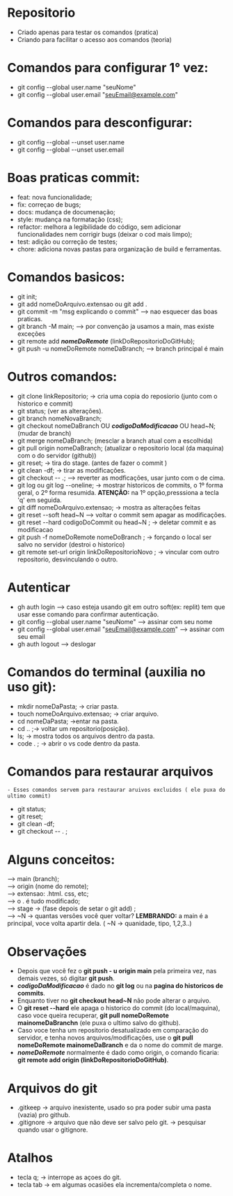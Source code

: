 # Repositorio 
- Criado apenas para testar os comandos (pratica)
- Criando para facilitar o acesso aos comandos (teoria)

# Comandos para configurar 1° vez:
- git config --global user.name "seuNome"
- git config --global user.email "seuEmail@example.com"

# Comandos para desconfigurar:
- git config --global --unset user.name
- git config --global --unset user.email

# Boas praticas commit:
- feat: nova funcionalidade;
- fix: correçao de bugs;
- docs: mudança de documenação;
- style: mudança na formatação (css);
- refactor: melhora a legibilidade do código, sem adicionar funcionalidades nem corrigir bugs (deixar o cod mais limpo);
- test: adição ou correção de testes;
- chore: adiciona novas pastas para organização de build e ferramentas.

# Comandos basicos:
- git init;
- git add nomeDoArquivo.extensao ou git add . 
- git commit -m "msg explicando o commit" --> nao esquecer das boas praticas.
- git branch -M main; --> por convenção ja usamos a main, mas existe exceções
- git remote add **_nomeDoRemote_** (linkDoRepositorioDoGitHub);
- git push -u nomeDoRemote nomeDaBranch; --> branch principal é main

# Outros comandos:
- git clone linkRepositorio; -> cria uma copia do reposiorio (junto com o historico e commit)
- git status; (ver as alterações).
- git branch nomeNovaBranch;
- git checkout nomeDaBranch OU **_codigoDaModificacao_** OU head~N; (mudar de branch)
- git merge nomeDaBranch; (mesclar a branch atual com a escolhida)
- git pull origin nomeDaBranch; (atualizar o repositorio local (da maquina) com o do servidor (github))
- git reset; -> tira do stage. (antes de fazer o commit )
- git clean -df; -> tirar as modificações.
- git checkout -- .; --> reverter as modficações, usar junto com o de cima.
- git log ou git log --oneline; -> mostrar historicos de commits, o 1º forma geral, o 2º forma resumida. **ATENÇÃO:** na 1º opção,presssiona a tecla 'q' em seguida.
- git diff nomeDoArquivo.extensao; -> mostra as alterações feitas
- git reset --soft head~N --> voltar o commit sem apagar as modificações.
- git reset --hard codigoDoCommit ou head~N ; -> deletar commit e as modificacao
- git push -f nomeDoRemote nomeDoBranch ; -> forçando o local ser salvo no servidor (destroi o historico)
- git remote set-url origin linkDoRepositorioNovo ; -> vincular com outro repositorio, desvinculando o outro.

# Autenticar
- gh auth login --> caso esteja usando git em outro soft(ex: replit) tem que usar esse comando para confirmar autenticação.
- git config --global user.name "seuNome" --> assinar com seu nome 
- git config --global user.email "seuEmail@example.com" --> assinar com seu email
- gh auth logout --> deslogar

# Comandos do terminal (auxilia no uso git):
- mkdir nomeDaPasta; -> criar pasta.
- touch nomeDoArquivo.extensao; -> criar arquivo.
- cd nomeDaPasta; ->entar na pasta.
- cd .. ;-> voltar um repositorio(posição).
- ls; -> mostra todos os arquivos dentro da pasta.
- code . ; -> abrir o vs code dentro da pasta.

# Comandos para restaurar arquivos
    - Esses comandos servem para restaurar aruivos excluidos ( ele puxa do ultimo commit)
- git status; 
- git reset;
- git clean -df;
- git checkout -- . ;

# Alguns conceitos:
--> main (branch); <br>
--> origin (nome do remote); <br>
--> extensao: .html. css, etc;<br>
--> o . é tudo modificado; <br>
--> stage -> (fase depois de setar o git add) ; <br>
--> ~N -> quantas versões você quer voltar? **LEMBRANDO:** a main é a principal, voce volta apartir dela. ( ~N -> quanidade, tipo, 1,2,3..)

# Observações
- Depois que você fez o **git push - u origin main** pela primeira vez, nas demais vezes, só digitar **git push**.
- **_codigoDaModificacao_** é dado no **git log** ou na **pagina do historicos de commits**.
- Enquanto tiver no **git checkout head~N** não pode alterar o arquivo.
- O **git reset --hard**  ele apaga o historico do commit (do local/maquina), caso voce queira recuperar, **git pull nomeDoRemote mainomeDaBranchn** (ele puxa o ultimo salvo do github).
- Caso voce tenha um repositorio desatualizado em comparação do servidor, e tenha novos arquivos/modificações, use o **git pull nomeDoRemote mainomeDaBranch** e da o nome do commit de marge.
- **_nomeDoRemote_**  normalmente é dado como origin, o comando ficaria: **git remote add origin (linkDoRepositorioDoGitHub)**.

# Arquivos do git
- .gitkeep -> arquivo inexistente, usado so pra poder subir uma pasta (vazia) pro github.
- .gitignore -> arquivo que não deve ser salvo pelo git. -> pesquisar quando usar o gitignore.

# Atalhos
- tecla q; -> interrope as açoes do git.
- tecla tab -> em algumas ocasiões ela incrementa/completa o nome.
